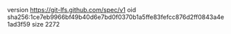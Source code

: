 version https://git-lfs.github.com/spec/v1
oid sha256:1ce7eb9966bf49b40d6e7bd0f0370b1a5ffe83fefcc876d2ff0843a4e1ad3f59
size 2272
